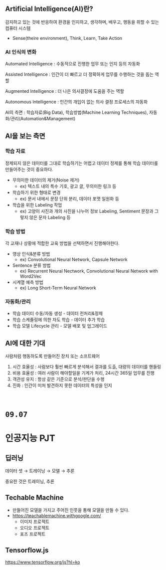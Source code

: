 ## Artificial Intelligence(AI)란?

감지하고 있는 것에 반응하여 환경을 인지하고, 생각하며, 배우고, 행동을 취할 수 있는 컴퓨터 시스템

- Sense(theire environment), Think, Learn, Take Action

### AI 인식의 변화

Automated Intelligence : 수동적으로 진행한 업무 또는 인지 등의 자동화

Assisted Intelligence : 인간이 더 빠르고 더 정확하게 업무를 수행하는 것을 돕는 역할

Augmented Intelligence : 더 나은 의사결정에 도움을 주는 역할

Autonomous Intelligence : 인간의 개입이 없는 의사 결정 프로세스의 자동화

AI의 측면 : 학습자료(Big Data), 학습방법(Machine Learning Techniques), 자동화/관리(Automation&Management)

## AI을 보는 측면

### 학습 자료

정제되지 않은 데이터를 그대로 학습하기는 어렵고 데이터 정제를 통해 학습 데이터를 만들어주는 것이 중요하다.

- 무의미한 데이터의 제거(Noise 제거) 
  - ex) 텍스트 내의 특수 기호, 광고 글, 무의미한 링크 등
- 학습하기 위한 형태로 변경 
  - ex) 문서 내에서 문장 단위 분리, 데이터 포맷 일원화 등
- 학습을 위한 Labeling 작업 
  - ex) 고양이 사진과 개의 사진을 나누어 정보 Labeling, Sentiment 문장과 그렇지 않은 문자 Labeling 등

### 학습 방법

각 교재나 상황에 적합한 교육 방법을 선택하면서 진행해야한다.

- 영상 인식&분류 방법 
  - ex) Convolutional Neural Network, Capsule Network
- Sentence 분류 방법 
  - ex) Recurrent Neural Nectwork, Convolutional Neural Network with Word2Vec
- 시계열 예측 방법 
  - ex) Long Short-Term Neural Network

### 자동화/관리

- 학습 데이터 수동/자동 생성 - 데이터 전처리&정제
- 학습 스케쥴링에 의한 자도 학습 - 데이터 추가 학습
- 학습 모델 Lifecycle 관리 - 모델 배포 및 업그레이드

## AI에 대한 기대

사람처럼 행동하도록 만들어진 장치 또는 소프트웨어

1. 시간 효율성 : 사람보다 훨씬 빠르게 분석해서 결과를 도출, 대량의 데이터를 핸들링
2. 비용 효율성 : 여러 사람이 해야할일을 기계가 처리, 24시간 365일 업무를 진행
3. 객관성 유지 : 항상 같은 기준으로 분석/판단을 수행
4. 진화 : 인간이 미처 발견하지 못한 데이터의 특성을 인지

<br>

# `09.07`

# 인공지능 PJT

## 딥러닝

데이터 셋 → 트레이닝 → 모델 → 추론

중요한 것은 트레이닝, 추론

## Techable Machine

- 만들어진 모델을 가지고 주어진 인풋을 통해 모델을 만들 수 있다.
- https://teachablemachine.withgoogle.com/
  - 이미지 프로젝트
  - 오디오 프로젝트
  - 포즈 프로젝트

## Tensorflow.js

https://www.tensorflow.org/js?hl=ko